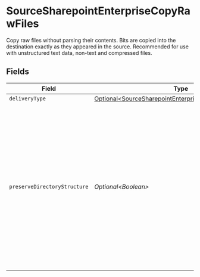 # SourceSharepointEnterpriseCopyRawFiles

Copy raw files without parsing their contents. Bits are copied into the destination exactly as they appeared in the source. Recommended for use with unstructured text data, non-text and compressed files.


## Fields

| Field                                                                                                                                                                                                                    | Type                                                                                                                                                                                                                     | Required                                                                                                                                                                                                                 | Description                                                                                                                                                                                                              |
| ------------------------------------------------------------------------------------------------------------------------------------------------------------------------------------------------------------------------ | ------------------------------------------------------------------------------------------------------------------------------------------------------------------------------------------------------------------------ | ------------------------------------------------------------------------------------------------------------------------------------------------------------------------------------------------------------------------ | ------------------------------------------------------------------------------------------------------------------------------------------------------------------------------------------------------------------------ |
| `deliveryType`                                                                                                                                                                                                           | [Optional\<SourceSharepointEnterpriseSchemasDeliveryType>](../../models/shared/SourceSharepointEnterpriseSchemasDeliveryType.md)                                                                                         | :heavy_minus_sign:                                                                                                                                                                                                       | N/A                                                                                                                                                                                                                      |
| `preserveDirectoryStructure`                                                                                                                                                                                             | *Optional\<Boolean>*                                                                                                                                                                                                     | :heavy_minus_sign:                                                                                                                                                                                                       | If enabled, sends subdirectory folder structure along with source file names to the destination. Otherwise, files will be synced by their names only. This option is ignored when file-based replication is not enabled. |